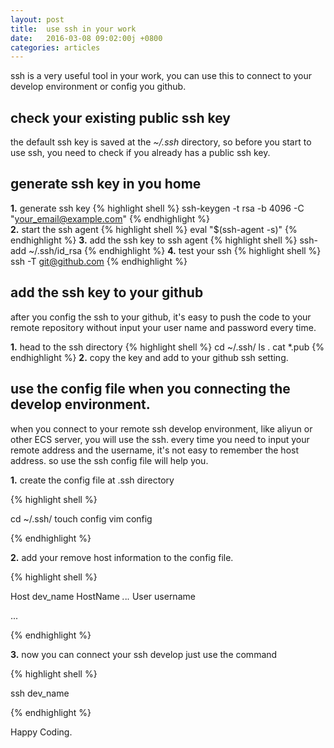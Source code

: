 ```yaml
---
layout: post
title:  use ssh in your work
date:   2016-03-08 09:02:00j +0800
categories: articles
---
```


ssh is a very useful tool in your work, you can use this to connect to your
develop environment or config you github.

## check your existing public ssh key

the default ssh key is saved at the *~/.ssh* directory, so before you start to
use ssh, you need to check if you already has a public ssh key.

## generate ssh key in you home

**1.** generate ssh key
{% highlight shell %}
ssh-keygen -t rsa -b 4096 -C "your_email@example.com"
{% endhighlight %}  
**2.** start the ssh agent
{% highlight shell %}
eval "$(ssh-agent -s)"
{% endhighlight %}
**3.** add the ssh key to ssh agent
{% highlight shell %}
ssh-add ~/.ssh/id_rsa
{% endhighlight %}
**4.** test your ssh
{% highlight shell %}
ssh -T git@github.com
{% endhighlight %}

## add the ssh key to your github

after you config the ssh to your github, it's easy to push the code to your
remote repository without input your user name and password every time.

**1.** head to the ssh directory
{% highlight shell %}
cd ~/.ssh/
ls .
cat *.pub
{% endhighlight %}
**2.** copy the key and add to your github ssh setting.

## use the config file when you connecting the develop environment.

when you connect to your remote ssh develop environment, like aliyun or other
ECS server, you will use the ssh. every time you need to input your remote
address and the username, it's not easy to remember the host address. so
use the ssh config file will help you.

**1.** create the config file at .ssh directory

{% highlight shell %}

cd ~/.ssh/
touch config
vim config

{% endhighlight %}

**2.** add your remove host information to the config file.

{% highlight shell %}

Host dev_name
  HostName *.*.*.*
  User  username

...

{% endhighlight %}

**3.** now you can connect your ssh develop just use the command

{% highlight shell %}

ssh dev_name

{% endhighlight %}

Happy Coding.
